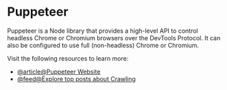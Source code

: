 # Puppeteer

Puppeteer is a Node library that provides a high-level API to control headless Chrome or Chromium browsers over the DevTools Protocol. It can also be configured to use full (non-headless) Chrome or Chromium.

Visit the following resources to learn more:

- [@article@Puppeteer Website](https://pptr.dev/)
- [@feed@Explore top posts about Crawling](https://app.daily.dev/tags/crawling?ref=roadmapsh)
